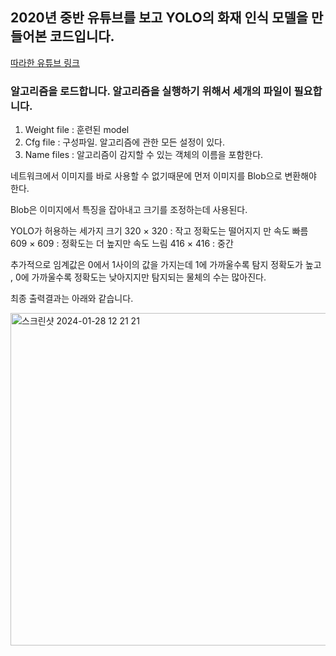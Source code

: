 ## 2020년 중반 유튜브를 보고 YOLO의 화재 인식 모델을 만들어본 코드입니다.
[따라한 유튜브 링크](https://youtu.be/h56M5iUVgGs?si=3OVYGKPRXZBU3vNX)

### 알고리즘을 로드합니다. 알고리즘을 실행하기 위해서 세개의 파일이 필요합니다.
1. Weight file : 훈련된 model
2. Cfg file : 구성파일. 알고리즘에 관한 모든 설정이 있다.
3. Name files : 알고리즘이 감지할 수 있는 객체의 이름을 포함한다.

네트워크에서 이미지를 바로 사용할 수 없기때문에 먼저 이미지를 Blob으로 변환해야 한다.

Blob은 이미지에서 특징을 잡아내고 크기를 조정하는데 사용된다.

YOLO가 허용하는 세가지 크기
320 × 320 : 작고 정확도는 떨어지지 만 속도 빠름
609 × 609 : 정확도는 더 높지만 속도 느림
416 × 416 : 중간

추가적으로 임계값은 0에서 1사이의 값을 가지는데
1에 가까울수록 탐지 정확도가 높고 , 0에 가까울수록 정확도는 낮아지지만 탐지되는 물체의 수는 많아진다.

최종 출력결과는 아래와 같습니다.

<img width="532" alt="스크린샷 2024-01-28 12 21 21" src="https://github.com/Leekhoo/YOLO-FIRE-/assets/137920352/4fe11467-4767-4327-98bf-5fe14ad10fb8">
